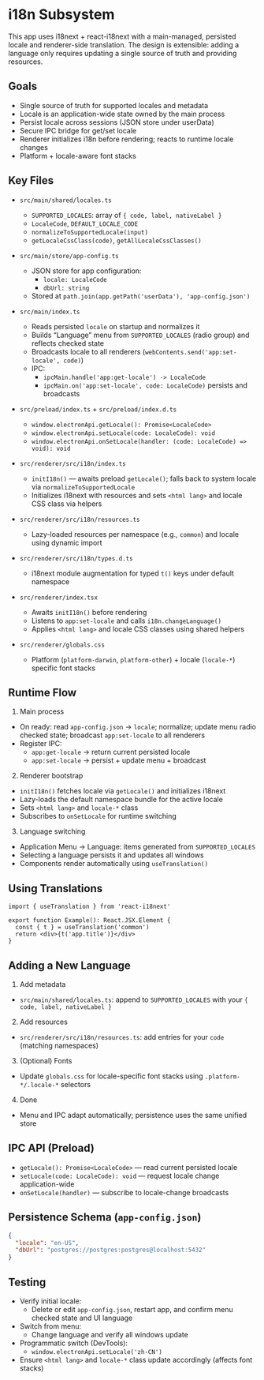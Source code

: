 # i18n Subsystem

This app uses i18next + react-i18next with a main-managed, persisted locale and renderer-side translation. The design is extensible: adding a language only requires updating a single source of truth and providing resources.

## Goals
- Single source of truth for supported locales and metadata
- Locale is an application-wide state owned by the main process
- Persist locale across sessions (JSON store under userData)
- Secure IPC bridge for get/set locale
- Renderer initializes i18n before rendering; reacts to runtime locale changes
- Platform + locale-aware font stacks

## Key Files
- `src/main/shared/locales.ts`
  - `SUPPORTED_LOCALES`: array of `{ code, label, nativeLabel }`
  - `LocaleCode`, `DEFAULT_LOCALE_CODE`
  - `normalizeToSupportedLocale(input)`
  - `getLocaleCssClass(code)`, `getAllLocaleCssClasses()`

- `src/main/store/app-config.ts`
  - JSON store for app configuration:
    - `locale: LocaleCode`
    - `dbUrl: string`
  - Stored at `path.join(app.getPath('userData'), 'app-config.json')`

- `src/main/index.ts`
  - Reads persisted `locale` on startup and normalizes it
  - Builds “Language” menu from `SUPPORTED_LOCALES` (radio group) and reflects checked state
  - Broadcasts locale to all renderers (`webContents.send('app:set-locale', code)`)
  - IPC:
    - `ipcMain.handle('app:get-locale') -> LocaleCode`
    - `ipcMain.on('app:set-locale', code: LocaleCode)` persists and broadcasts

- `src/preload/index.ts` + `src/preload/index.d.ts`
  - `window.electronApi.getLocale(): Promise<LocaleCode>`
  - `window.electronApi.setLocale(code: LocaleCode): void`
  - `window.electronApi.onSetLocale(handler: (code: LocaleCode) => void): void`

- `src/renderer/src/i18n/index.ts`
  - `initI18n()` — awaits preload `getLocale()`; falls back to system locale via `normalizeToSupportedLocale`
  - Initializes i18next with resources and sets `<html lang>` and locale CSS class via helpers

- `src/renderer/src/i18n/resources.ts`
  - Lazy-loaded resources per namespace (e.g., `common`) and locale using dynamic import

- `src/renderer/src/i18n/types.d.ts`
  - i18next module augmentation for typed `t()` keys under default namespace

- `src/renderer/index.tsx`
  - Awaits `initI18n()` before rendering
  - Listens to `app:set-locale` and calls `i18n.changeLanguage()`
  - Applies `<html lang>` and locale CSS classes using shared helpers

- `src/renderer/globals.css`
  - Platform (`platform-darwin`, `platform-other`) + locale (`locale-*`) specific font stacks

## Runtime Flow
1) Main process
- On ready: read `app-config.json` → `locale`; normalize; update menu radio checked state; broadcast `app:set-locale` to all renderers
- Register IPC:
  - `app:get-locale` → return current persisted locale
  - `app:set-locale` → persist + update menu + broadcast

2) Renderer bootstrap
- `initI18n()` fetches locale via `getLocale()` and initializes i18next
- Lazy-loads the default namespace bundle for the active locale
- Sets `<html lang>` and `locale-*` class
- Subscribes to `onSetLocale` for runtime switching

3) Language switching
- Application Menu → Language: items generated from `SUPPORTED_LOCALES`
- Selecting a language persists it and updates all windows
- Components render automatically using `useTranslation()`

## Using Translations
```tsx
import { useTranslation } from 'react-i18next'

export function Example(): React.JSX.Element {
  const { t } = useTranslation('common')
  return <div>{t('app.title')}</div>
}
```

## Adding a New Language
1) Add metadata
- `src/main/shared/locales.ts`: append to `SUPPORTED_LOCALES` with your `{ code, label, nativeLabel }`

2) Add resources
- `src/renderer/src/i18n/resources.ts`: add entries for your `code` (matching namespaces)

3) (Optional) Fonts
- Update `globals.css` for locale-specific font stacks using `.platform-*/.locale-*` selectors

4) Done
- Menu and IPC adapt automatically; persistence uses the same unified store

## IPC API (Preload)
- `getLocale(): Promise<LocaleCode>` — read current persisted locale
- `setLocale(code: LocaleCode): void` — request locale change application-wide
- `onSetLocale(handler)` — subscribe to locale-change broadcasts

## Persistence Schema (`app-config.json`)
```json
{
  "locale": "en-US",
  "dbUrl": "postgres://postgres:postgres@localhost:5432"
}
```

## Testing
- Verify initial locale:
  - Delete or edit `app-config.json`, restart app, and confirm menu checked state and UI language
- Switch from menu:
  - Change language and verify all windows update
- Programmatic switch (DevTools):
  - `window.electronApi.setLocale('zh-CN')`
- Ensure `<html lang>` and `locale-*` class update accordingly (affects font stacks)

 
